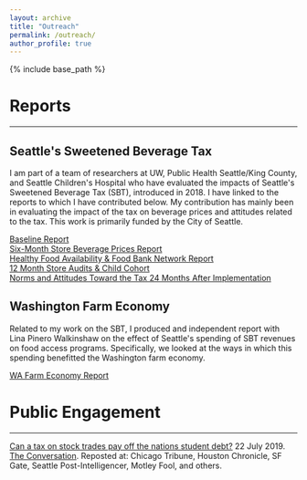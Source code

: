 ```yaml
---
layout: archive
title: "Outreach"
permalink: /outreach/
author_profile: true
---
```


{% include base_path %}
<br>
# Reports
---------------------
## Seattle's Sweetened Beverage Tax
I am part of a team of researchers at UW, Public Health Seattle/King County, and Seattle Children's Hospital who have evaluated the impacts
of Seattle's Sweetened Beverage Tax (SBT), introduced in 2018.  I have linked to the reports to which I have contributed below.  My contribution has mainly been in 
evaluating the impact of the tax on beverage prices and attitudes related to the tax.  This work is primarily funded by the City of Seattle.

[Baseline Report](https://www.seattle.gov/Documents/Departments/CityAuditor/auditreports/SBTBaselineReport.pdf) <br>
[Six-Month Store Beverage Prices Report](https://www.seattle.gov/Documents/Departments/CityAuditor/auditreports/6%20Month%20Store%20Audit%20Report%20.pdf) <br>
[Healthy Food Availability & Food Bank Network Report](https://www.seattle.gov/Documents/Departments/CityAuditor/auditreports/030519%20Corrected%20Healthy%20Food%20Availability%20Food%20Bank%20Network%20Report_FINAL.pdf) <br>
[12 Month Store Audits & Child Cohort](https://www.seattle.gov/documents/Departments/SweetenedBeverageTaxCommAdvisoryBoard/EvaluationReports/12_Month_SBT_Report_Final.pdf) <br>
[Norms and Attitudes Toward the Tax 24 Months After Implementation](https://www.seattle.gov/Documents/Departments/CityAuditor/auditreports/NormsReport.pdf)

## Washington Farm Economy
Related to my work on the SBT, I produced and independent report with Lina Pinero Walkinshaw on the effect of Seattle's spending of SBT revenues on food access programs.  Specifically, we looked at the ways in which this spending benefitted the Washington farm economy.

[WA Farm Economy Report](https://nutr.uw.edu/resource/city-of-seattle-food-access-spending-farm-economy-analysis-report/)



# Public Engagement
------------------------------------
[Can a tax on stock trades pay off the nations student debt?](https://theconversation.com/could-a-tax-on-stock-trades-pay-off-the-nations-student-debt-119514)
22 July 2019. [The Conversation](https://theconversation.com/us). Reposted at: Chicago Tribune, Houston Chronicle, SF Gate, Seattle Post-Intelligencer, Motley Fool, and others.
